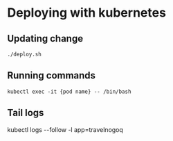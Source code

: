# Deploying with kubernetes

## Updating change
`./deploy.sh`

## Running commands

`kubectl exec -it {pod name} -- /bin/bash`



## Tail logs
kubectl logs --follow -l app=travelnogoq
